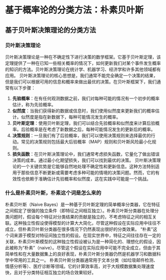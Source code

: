 # 基于概率论的分类方法：朴素贝叶斯

## 基于贝叶斯决策理论的分类方法

### 贝叶斯决策理论

贝叶斯决策理论是一种在不确定性下进行决策的数学框架。它基于贝叶斯定理，该定理提供了一种在已知一些相关概率的情况下，如何更新我们对某个事件发生概率的知识的方法。贝叶斯决策理论在统计学、机器学习、经济学和许多其他领域都有应用。
贝叶斯决策理论的核心思想是，我们通常不能完全确定一个决策的结果，但是我们可以根据可用的信息和概率来做出最优的决策。在贝叶斯框架下，我们通常有以下步骤：
1. **先验概率**：在有任何观测数据之前，我们对每种可能的情况有一个初步的概率估计，称为先验概率。
2. **似然度**：当我们获得新的数据或信息时，我们使用似然度来更新我们的概率估计。似然度是指在新数据下，每种可能情况发生的概率。
3. **贝叶斯定理**：使用贝叶斯定理，我们可以结合先验概率和似然度来计算后验概率。后验概率是在考虑了新数据之后，每种可能情况发生的更新后的概率。
4. **决策规则**：一旦我们有了后验概率，我们可以使用决策规则来选择最优的行动。常见的决策规则包括最大后验概率（MAP）规则和贝叶斯风险最小化规则。
5. **损失函数**：在贝叶斯决策理论中，我们通常考虑损失函数，它量化了做出错误决策的成本。通过最小化期望损失，我们可以找到最优的决策。
贝叶斯决策理论的一个关键优势是它能够自然地处理不确定性和更新信息。这种方法特别适用于那些信息不断更新或需要考虑多种可能的情境的决策问题。然而，它的有效性也依赖于准确估计先验概率和似然度，这在实践中可能是一个挑战。

### 什么是朴素贝叶斯，朴素这个词是怎么来的

朴素贝叶斯（Naive Bayes）是一种基于贝叶斯定理的简单概率分类器，它在特征之间假定了很强的独立条件（即特征之间相互独立）。朴素贝叶斯分类器在处理分类问题时，假设每个特征对分类结果的贡献是独立的，不考虑特征之间的相互关联。这种独立性假设使得模型的计算大大简化，尽管这种假设在实际应用中往往不成立，但朴素贝叶斯分类器在很多情况下仍然表现出很好的分类效果。
“朴素”这个词来源于模型对特征间独立性的假设。在现实世界中，特征之间往往存在一定的关联，朴素贝叶斯模型的这种独立性假设被认为是一种简化的、理想化的假设，因此被称为“朴素”（naive）。尽管这个假设在实际应用中可能不完全成立，但由于其简单性和在大量数据集上的良好表现，朴素贝叶斯分类器仍然是机器学习和数据科学中常用的工具之一。
朴素贝叶斯分类器通常用于文本分类（如垃圾邮件检测、情感分析等）、医疗诊断等领域。它的计算效率高，对于大规模数据集处理速度快，且对于分类特征相互独立的场合效果较好。




